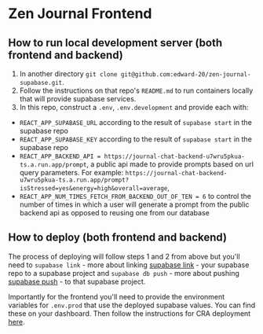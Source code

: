 # Zen Journal Frontend

## How to run local development server (both frontend and backend)
1. In another directory `git clone git@github.com:edward-20/zen-journal-supabase.git`. 
2. Follow the instructions on that repo's `README.md` to run containers locally that will provide supabase services.
3. In this repo, construct a `.env`, `.env.development` and provide each with:
* `REACT_APP_SUPABASE_URL` according to the result of `supabase start` in the supabase repo
* `REACT_APP_SUPABASE_KEY` according to the result of `supabase start` in the supabase repo
* `REACT_APP_BACKEND_API = https://journal-chat-backend-u7wru5pkua-ts.a.run.app/prompt`, a public api made to provide prompts based on url query parameters. For example: `https://journal-chat-backend-u7wru5pkua-ts.a.run.app/prompt?isStressed=yes&energy=high&overall=average`,
* `REACT_APP_NUM_TIMES_FETCH_FROM_BACKEND_OUT_OF_TEN = 6` to control the number of times in which a user will generate a prompt from the public backend api as opposed to reusing one from our database

## How to deploy (both frontend and backend)
The process of deploying will follow steps 1 and 2 from above but you'll need to `supabase link` - more about linking [supabase link](https://supabase.com/docs/reference/cli/supabase-link) - your 
supabase repo to a supabase project and `supabase db push` - more about pushing [supabase push](https://supabase.com/docs/reference/cli/supabase-db-push) - to that supabase project.

Importantly for the frontend you'll need to provide the environment variables
for `.env.prod` that use the deployed supabase values. You can find these on
your dashboard. Then follow the instructions for CRA deployment [here](https://create-react-app.dev/docs/deployment/).